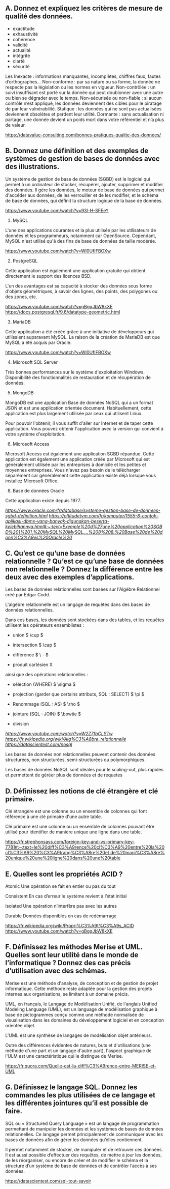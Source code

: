 ## A. Donnez et expliquez les critères de mesure de qualité des données.

 * exactitude
 * exhaustivité
 * cohérence
 * validité
 * actualité
 * intégrité
 * clarté
 * sécurité

Les 
Inexacte : informations manquantes, incomplètes, chiffres faux, fautes d’orthographes…
Non-conforme : par sa nature ou sa forme, la donnée ne respecte pas la législation ou les normes en vigueur.
Non-contrôlée : un suivi insuffisant est porté sur la donnée qui peut doublonner avec une autre ou bien se dégrader avec le temps.
Non-sécurisée ou non-fiable : si aucun contrôle n’est appliqué, les données deviennent des cibles pour le piratage de par leur vulnérabilité.
Statique : les données qui ne sont pas actualisées deviennent obsolètes et perdent leur utilité.
Dormante : sans actualisation ni partage, une donnée devient un poids mort dans votre référentiel et n’a plus de valeur.
 
https://datavalue-consulting.com/bonnes-pratiques-qualite-des-donnees/



## B. Donnez une définition et des exemples de systèmes de gestion de bases de données avec des illustrations.

Un système de gestion de base de données (SGBD) est le logiciel qui permet à un ordinateur de stocker, récupérer, ajouter, supprimer et modifier des données. Il gère les données, le moteur de base de données qui permet d'accéder aux données, de les verrouiller et de les modifier, et le schéma de base de données, qui définit la structure logique de la base de données.


https://www.youtube.com/watch?v=93l-H-SFEeY
1. MySQL

L'une des applications courantes et la plus utilisée par les utilisateurs de données et les programmeurs, notamment car OpenSource.
Cependant, MySQL n'est utilisé qu'à des fins de base de données de taille modérée.

https://www.youtube.com/watch?v=WI0UfIFBOXw


2. PostgreSQL

Cette application est également une application gratuite qui obtient directement le support des licences BSD.

L'un des avantages est sa capacité à stocker des données sous forme d'objets géométriques, à savoir des lignes, des points, des polygones ou des zones, etc.

https://www.youtube.com/watch?v=gBgqJbW8kXE
https://docs.postgresql.fr/9.6/datatype-geometric.html


3. MariaDB

Cette application a été créée grâce à une initiative de développeurs qui utilisaient auparavant MySQL. La raison de la création de MariaDB est que MySQL a été acquis par Oracle.

https://www.youtube.com/watch?v=WI0UfIFBOXw


4. Microsoft SQL Server

Très bonnes performances sur le système d'exploitation Windows.
Disponibilité des fonctionnalités de restauration et de récupération de données.


5. MongoDB

MongoDB est une application Base de données NoSQL qui a un format JSON et est une application orientée document. Habituellement, cette application est plus largement utilisée par ceux qui utilisent Linux.

Pour pouvoir l'obtenir, il vous suffit d'aller sur Internet et de taper cette application. Vous pouvez obtenir l'application avec la version qui convient à votre système d'exploitation.


6. Microsoft Access

Microsoft Access est également une application SGBD répandue. Cette application est également une application créée par Microsoft qui est généralement utilisée par les entreprises à domicile et les petites et moyennes entreprises. Vous n'avez pas besoin de le télécharger séparément car généralement cette application existe déjà lorsque vous installez Microsoft Office.


8. Base de données Oracle

Cette application existe depuis 1977.

*https://www.oracle.com/fr/database/systeme-gestion-base-de-donnees-sgbd-definition.html*
*https://altitudetvm.com/fr/komputer/1555-8-contoh-aplikasi-dbms-yang-banyak-digunakan-beserta-kelebihannya.html#:~:text=Exemple%20d%27une%20application%20SGBD%201%201.%20MySQL%20MySQL,...%208%208.%20Base%20de%20donn%C3%A9es%20Oracle%20*



## C. Qu’est ce qu’une base de données relationnelle ? Qu’est ce qu’une base de données non relationnelle ? Donnez la différence entre les deux avec des exemples d’applications.


Les bases de données relationnelles sont basées sur l'Algèbre Relationnel créé par Edgar Codd.

L'algèbre relationnelle est un langage de requêtes dans des bases de données relationnelles.

Dans ces bases, les données sont stockées dans des tables, et les requêtes utilisent les opérateurs ensemblistes :

* union $ \cup $

* intersection $ \cap $

* différence $ \ - $

* produit cartésien X 

ainsi que des opérations relationnelles : 

* sélection (WHERE) $ \sigma $

* projection (garder que certains attributs, SQL : SELECT) $ \pi $

* Renommage (SQL : AS) $ \rho $
    
* jointure (SQL : JOIN) $ \bowtie $

* division    
    

*https://www.youtube.com/watch?v=W2Z7fbCLSTw*
*https://fr.wikipedia.org/wiki/Alg%C3%A8bre_relationnelle*
*https://datascientest.com/nosql*

Les bases de données non relationnelles peuvent contenir des données structurées, non structurées, semi-structurées ou polymorphiques.

Les bases de données NoSQL sont idéales pour le scaling-out, plus rapides et permettent de géréer plus de données et de requetes



## D. Définissez les notions de clé étrangère et clé primaire.

Clé étrangère est une colonne ou un ensemble de colonnes qui font référence à une clé primaire d'une autre table.

Clé primaire est une colonne ou un ensemble de colonnes pouvant être utilisé pour identifier de manière unique une ligne dans une table.

https://fr.strephonsays.com/foreign-key-and-vs-primary-key-7781#:~:text=le%20diff%C3%A9rence%20cl%C3%A9%20entre%20la%20cl%C3%A9%20%C3%A9trang%C3%A8re%20et,de%20mani%C3%A8re%20unique%20une%20ligne%20dans%20une%20table


## E. Quelles sont les propriétés ACID ?

Atomic
Une opération se fait en entier ou pas du tout

Consistent
En cas d’erreur le système revient à l’état initial

Isolated
Une opération n’interfère pas avec les autres

Durable
Données disponibles en cas de redémarrage


https://fr.wikipedia.org/wiki/Propri%C3%A9t%C3%A9s_ACID
https://www.youtube.com/watch?v=gBgqJbW8kXE



## F. Définissez les méthodes Merise et UML. Quelles sont leur utilité dans le monde de l’informatique ? Donnez des cas précis d’utilisation avec des schémas.

Merise est une méthode d'analyse, de conception et de gestion de projet informatique. Cette méthode reste adaptée pour la gestion des projets internes aux organisations, se limitant à un domaine précis.

UML, en français, le Langage de Modélisation Unifié, de l'anglais Unified Modeling Language (UML), est un language de modélisation graphique à base de pictogrammes conçu comme une méthode normalisée de visualisation dans les domaines du développement logiciel et en conception orientée objet.

L'UML est une synthèse de langages de modélisation objet antérieurs.

Outre des différences évidentes de natures, buts et d'utilisations (une méthode d'une part et un langage d'autre part), l'aspect graphique de l'ULM est une caractéristique qui le distingue de Merise.

https://fr.quora.com/Quelle-est-la-diff%C3%A9rence-entre-MERISE-et-UML


## G. Définissez le langage SQL. Donnez les commandes les plus utilisées de ce langage et les différentes jointures qu’il est possible de faire.


SQL ou « Structured Query Language » est un langage de programmation permettant de manipuler les données et les systèmes de bases de données relationnelles. Ce langage permet principalement de communiquer avec les bases de données afin de gérer les données qu’elles contiennent.

Il permet notamment de stocker, de manipuler et de retrouver ces données. Il est aussi possible d’effectuer des requêtes, de mettre à jour les données, de les réorganiser, ou encore de créer et de modifier le schéma et la structure d’un système de base de données et de contrôler l’accès à ses données.


https://datascientest.com/sql-tout-savoir